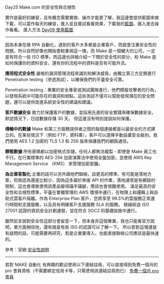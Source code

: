 Day25 Make.com 的安全性與合規性

實作是最好的練習，且有概念需要實做、操作才能更了解，我這邊會提供藍圖來做下載，可以當作每天的練習，匯入並且嘗試看看效果，下載我的[藍圖](https://drive.google.com/drive/folders/1Dpz4c-BdeMZziNrlVK3hQkyCx_q8_rE9?usp=sharing)，匯入進去操作看看。
匯入方法 [Day09 使用藍圖](https://ithelp.ithome.com.tw/articles/10352992)

---

因為本身在做 RPA 自動化，遇到的客戶大多都是企業客戶，而就會注重安全性的問題，所以自然好像也開始會較重視這一塊，而 Make 是一個蠻大的公司，一定是有符合一些 ISO 標準，而這邊也詳細介紹一下關於安全性的部分，和 Make 是如何保護你的資料安全，還有你的流程中的資料是否有可能外流。

**應用程式安全性**
嚴格的漏洞管理流程來識別和解決威脅。由獨立第三方定期進行 Penetration testing（滲透測試），以確保我們的平臺安全可靠。

Penetration testing：專業的安全專家或測試團隊進行，他們模擬攻擊者的行為，以發現系統中可能存在的漏洞和弱點。這些測試不僅可以幫助發現潛在的安全問題，還可以提供改進系統安全性的建議和建議。

**客戶數據安全**
致力於保護客戶的數據，並採用先進的安全實踐來確保數據安全。默認情況下，日誌數據存儲 30 天。
但這邊沒有特別提說如何保護。

**傳輸中的數據**
Make 和第三方服務提供者之間的每個連接都是以最安全的方式建立的。在某些情況下（例如 FTP、資料庫），客戶可以選擇手動設置安全級別。我們使用 AES 1.2 加密的 TLS 1.3 和 256 版來保護我們的網路通信。

**靜態數據**
所有密碼都以加密格式存儲，任何人都無法複製 - 即使是 Make 員工也不行。在行業標準的 AES-256 加密演算法中使用全盤加密，並使用 AWS Key Management Service （KMS） 來管理加密密鑰。

**為企業客製化**
企業的話可以另外跟他們聯絡，談更高的標準，有可能是落地方案，但我認為還是比較少，因為這多屬於串接 API 的作業，落地通常是有網路的限制，這也會導致使用該產品變得躡手躡腳，應該也會很難使用。
滿足最高的安全性和合規性標準，平臺在單獨管理的 AWS 環境中運行，在物理上和邏輯上與自助式雲客戶隔離。作為 Enterprise Plan 客戶，您將享受 99.5%的雲服務正常運行時間和支援服務，以及具有明確客戶支援服務 SLA 的服務。
根據經過 ISO 27001 認證的資訊安全計劃運營，並在符合 SOC2 的基礎設施中運行。

雖然前言說對安全性這部分會留意一下，但本身非這個專業，我也只能看官方說明，單方面相信他，還有就是有些 ISO 的認證可以了解一下。
所以若對這塊還是有疑問的話，可能需要再研究，若是企業要導入，也能直接聯絡公司應該是最快速的。

參考：官網 [安全性說明](https://www.make.com/en/security)

---

若對 MAKE 自動化 有興趣的歡迎使用以下連結註冊，可以直接得到免費一個月的 pro 會員資格（不需要綁定信用卡等，只需使用該連結註冊而已）
[免費一個月 pro 會員](https://www.make.com/en/register?pc=automateyoureverydayhttps://www.make.com/en/register?pc=automateyoureveryday)
